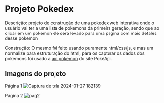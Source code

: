 <h1>Projeto Pokedex</h1>

<p>Descrição: projeto de construção de uma pokedex web interativa onde o usuário
  vai ter a uma lista de pokemons da primeira geração, sendo que ao clicar em
  um pokemon ele será levado para uma pagina com mais detales desse pokemon
</p>

<p>Construção: O mesmo foi feito usando puramente html/css/js, e mas um normalize 
  para estruturação do html, para os capturar os dados dos pokemons foi usado a 
  <a href="https://pokeapi.co/docs/v2">api pokemon</a> do site PokéApi.
</p>

<h2>Imagens do projeto</h2>

<span>Página 1</span>
![Captura de tela 2024-01-27 182139](https://github.com/josephDcostaR/Pokedex/assets/87831574/afdc062a-1b09-4148-97a4-49993cd8be91)

<span>Página 2</span>
![pag2](https://github.com/josephDcostaR/Pokedex/assets/87831574/0f1e3c47-af38-4c75-86c4-097b4704823e)

